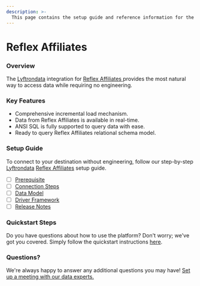 ```yaml
---
description: >-
  This page contains the setup guide and reference information for the Reflex Affiliates source connector.
---
```


# Reflex Affiliates

### Overview

The [Lyftrondata](https://www.lyftrondata.com/) integration for [Reflex Affiliates](https://www.lyftrondata.com/integration/reflex-affiliates/)[ ](https://www.lyftrondata.com/integration/reflex-affiliates/)provides the most natural way to access data while requiring no engineering.

### Key Features

* Comprehensive incremental load mechanism.
* Data from Reflex Affiliates is available in real-time.&#x20;
* ANSI SQL is fully supported to query data with ease.
* Ready to query Reflex Affiliates relational schema model.

### Setup Guide

To connect to your destination without engineering, follow our step-by-step [Lyftrondata](https://www.lyftrondata.com/)  [Reflex Affiliates](https://www.lyftrondata.com/integration/reflex-affiliates/) setup guide.

* [ ] [Prerequisite](../../marketing-analytics/reflex-affiliates/prerequisite.md)
* [ ] [Connection Steps](../../marketing-analytics/reflex-affiliates/connection-steps.md)
* [ ] [Data Model](../../marketing-analytics/reflex-affiliates/data-model/)
* [ ] [Driver Framework](../../marketing-analytics/reflex-affiliates/driver-framework/)
* [ ] [Release Notes](../../marketing-analytics/reflex-affiliates/release-notes.md)

### Quickstart Steps

Do you have questions about how to use the platform? Don't worry; we've got you covered. Simply follow the quickstart instructions [here](../../../quickstart-steps.md).

### Questions? <a href="#questions" id="questions"></a>

We're always happy to answer any additional questions you may have! [Set up a meeting with our data experts.](https://www.lyftrondata.com/book-a-meeting/)

